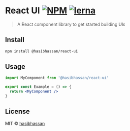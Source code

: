 # React UI [![NPM](https://img.shields.io/npm/v/@hasibhassan/react-ui.svg)](https://www.npmjs.com/package/@hasibhassan/react-ui) [![lerna](https://img.shields.io/badge/maintained%20with-lerna-cc00ff.svg)](https://lerna.js.org/)

> A React component library to get started building UIs

## Install

```bash
npm install @hasibhassan/react-ui
```

## Usage

```jsx
import MyComponent from '@hasibhassan/react-ui'

export const Example = () => {
  return <MyComponent />
}
```

## License

MIT © [hasibhassan](https://github.com/hasibhassan)
